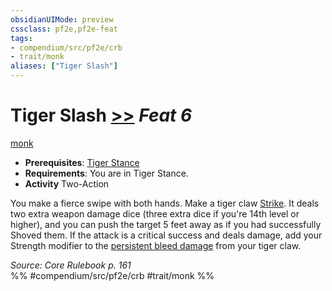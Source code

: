 ```yaml
---
obsidianUIMode: preview
cssclass: pf2e,pf2e-feat
tags:
- compendium/src/pf2e/crb
- trait/monk
aliases: ["Tiger Slash"]
---
```

# Tiger Slash  [>>](/rules/core-rulebook/chapter-9-playing-the-game.md#Actions "Two-Action") *Feat 6*  
[monk](/rules/traits/monk.md)  

- **Prerequisites**: [Tiger Stance](/compendium/feats/tiger-stance.md)
- **Requirements**: You are in Tiger Stance.
- **Activity** Two-Action

You make a fierce swipe with both hands. Make a tiger claw [Strike](/rules/actions/strike.md). It deals two extra weapon damage dice (three extra dice if you're 14th level or higher), and you can push the target 5 feet away as if you had successfully Shoved them. If the attack is a critical success and deals damage, add your Strength modifier to the [persistent bleed damage](/rules/conditions.md#Persistent%20Damage) from your tiger claw.

*Source: Core Rulebook p. 161*  
%% #compendium/src/pf2e/crb #trait/monk %%